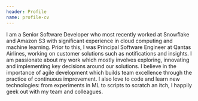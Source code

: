 ```yaml
---
header: Profile
name: profile-cv
---
```

I am a Senior Software Developer who most recently worked at Snowflake and Amazon S3 with significant experience in cloud computing and machine learning. Prior to this, I was Principal Software Engineer at Qantas Airlines, working on customer solutions such as notifications and insights. I am passionate about my work which mostly involves exploring, innovating and implementing key decisions around our solutions. I believe in the importance of agile development which builds team excellence through the practice of continuous improvement. I also love to code and learn new technologies: from experiments in ML to scripts to scratch an itch, I happily geek out with my team and colleagues.
